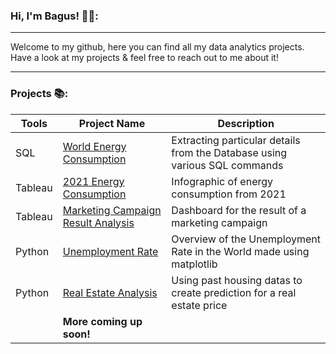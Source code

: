 
### Hi, I'm Bagus! :technologist::

---

Welcome to my github, here you can find all my data analytics projects. Have a look at my projects & feel free to reach out to me about it!

---

### Projects :books::

| Tools | Project Name | Description |
|----|----|----|
| SQL | [World Energy Consumption](https://github.com/bagusw4/Portofolio-Projects/blob/main/energy_consumption_analysis.sql)| Extracting particular details from the Database using various SQL commands |
| Tableau | [2021 Energy Consumption](https://public.tableau.com/app/profile/bagus.wisanggeni/viz/2021EnergyConsumption/Dashboard)| Infographic of energy consumption from 2021 |
| Tableau | [Marketing Campaign Result Analysis](https://public.tableau.com/app/profile/bagus.wisanggeni/viz/MarketingCampaignMaven/FinalDashboard) | Dashboard for the result of a marketing campaign |
| Python | [Unemployment Rate](https://github.com/bgswisanggeni/Portofolio-Projects/blob/main/Unemployment%20Rate.ipynb) | Overview of the Unemployment Rate in the World made using matplotlib |
| Python | [Real Estate Analysis](https://github.com/bgswisanggeni/Portofolio-Projects/blob/main/Real%20Estate%20Analysis.ipynb) | Using past housing datas to create prediction for a real estate price |
|| **More coming up soon!** ||
